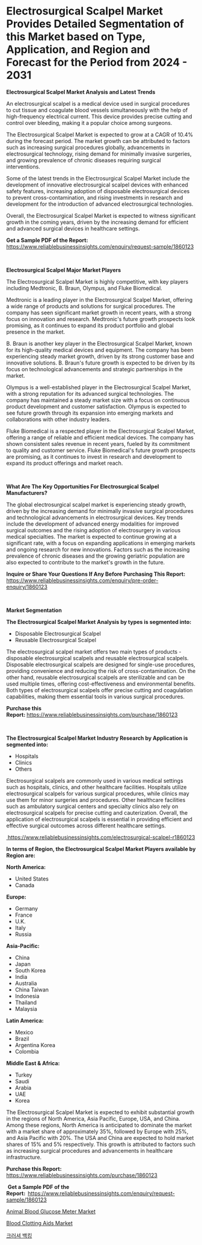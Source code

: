 <p><h1>Electrosurgical Scalpel Market Provides Detailed Segmentation of this Market based on Type, Application, and Region and Forecast for the Period from 2024 - 2031</h1></p><p><strong>Electrosurgical Scalpel Market Analysis and Latest Trends</strong></p>
<p><p>An electrosurgical scalpel is a medical device used in surgical procedures to cut tissue and coagulate blood vessels simultaneously with the help of high-frequency electrical current. This device provides precise cutting and control over bleeding, making it a popular choice among surgeons.</p><p>The Electrosurgical Scalpel Market is expected to grow at a CAGR of 10.4% during the forecast period. The market growth can be attributed to factors such as increasing surgical procedures globally, advancements in electrosurgical technology, rising demand for minimally invasive surgeries, and growing prevalence of chronic diseases requiring surgical interventions.</p><p>Some of the latest trends in the Electrosurgical Scalpel Market include the development of innovative electrosurgical scalpel devices with enhanced safety features, increasing adoption of disposable electrosurgical devices to prevent cross-contamination, and rising investments in research and development for the introduction of advanced electrosurgical technologies.</p><p>Overall, the Electrosurgical Scalpel Market is expected to witness significant growth in the coming years, driven by the increasing demand for efficient and advanced surgical devices in healthcare settings.</p></p>
<p><strong>Get a Sample PDF of the Report:&nbsp;</strong> <a href="https://www.reliablebusinessinsights.com/enquiry/request-sample/1860123">https://www.reliablebusinessinsights.com/enquiry/request-sample/1860123</a></p>
<p>&nbsp;</p>
<p><strong>Electrosurgical Scalpel Major Market Players</strong></p>
<p><p>The Electrosurgical Scalpel Market is highly competitive, with key players including Medtronic, B. Braun, Olympus, and Fluke Biomedical. </p><p>Medtronic is a leading player in the Electrosurgical Scalpel Market, offering a wide range of products and solutions for surgical procedures. The company has seen significant market growth in recent years, with a strong focus on innovation and research. Medtronic's future growth prospects look promising, as it continues to expand its product portfolio and global presence in the market. </p><p>B. Braun is another key player in the Electrosurgical Scalpel Market, known for its high-quality medical devices and equipment. The company has been experiencing steady market growth, driven by its strong customer base and innovative solutions. B. Braun's future growth is expected to be driven by its focus on technological advancements and strategic partnerships in the market. </p><p>Olympus is a well-established player in the Electrosurgical Scalpel Market, with a strong reputation for its advanced surgical technologies. The company has maintained a steady market size with a focus on continuous product development and customer satisfaction. Olympus is expected to see future growth through its expansion into emerging markets and collaborations with other industry leaders. </p><p>Fluke Biomedical is a respected player in the Electrosurgical Scalpel Market, offering a range of reliable and efficient medical devices. The company has shown consistent sales revenue in recent years, fueled by its commitment to quality and customer service. Fluke Biomedical's future growth prospects are promising, as it continues to invest in research and development to expand its product offerings and market reach.</p></p>
<p>&nbsp;</p>
<p><strong>What Are The Key Opportunities For Electrosurgical Scalpel Manufacturers?</strong></p>
<p><p>The global electrosurgical scalpel market is experiencing steady growth, driven by the increasing demand for minimally invasive surgical procedures and technological advancements in electrosurgical devices. Key trends include the development of advanced energy modalities for improved surgical outcomes and the rising adoption of electrosurgery in various medical specialties. The market is expected to continue growing at a significant rate, with a focus on expanding applications in emerging markets and ongoing research for new innovations. Factors such as the increasing prevalence of chronic diseases and the growing geriatric population are also expected to contribute to the market's growth in the future.</p></p>
<p><strong>Inquire or Share Your Questions If Any Before Purchasing This Report:</strong> <a href="https://www.reliablebusinessinsights.com/enquiry/pre-order-enquiry/1860123">https://www.reliablebusinessinsights.com/enquiry/pre-order-enquiry/1860123</a></p>
<p>&nbsp;</p>
<p><strong>Market Segmentation</strong></p>
<p><strong>The Electrosurgical Scalpel Market Analysis by types is segmented into:</strong></p>
<p><ul><li>Disposable Electrosurgical Scalpel</li><li>Reusable Electrosurgical Scalpel</li></ul></p>
<p><p>The electrosurgical scalpel market offers two main types of products - disposable electrosurgical scalpels and reusable electrosurgical scalpels. Disposable electrosurgical scalpels are designed for single-use procedures, providing convenience and reducing the risk of cross-contamination. On the other hand, reusable electrosurgical scalpels are sterilizable and can be used multiple times, offering cost-effectiveness and environmental benefits. Both types of electrosurgical scalpels offer precise cutting and coagulation capabilities, making them essential tools in various surgical procedures.</p></p>
<p><strong>Purchase this Report:&nbsp;</strong><a href="https://www.reliablebusinessinsights.com/purchase/1860123">https://www.reliablebusinessinsights.com/purchase/1860123</a></p>
<p>&nbsp;</p>
<p><strong>The Electrosurgical Scalpel Market Industry Research by Application is segmented into:</strong></p>
<p><ul><li>Hospitals</li><li>Clinics</li><li>Others</li></ul></p>
<p><p>Electrosurgical scalpels are commonly used in various medical settings such as hospitals, clinics, and other healthcare facilities. Hospitals utilize electrosurgical scalpels for various surgical procedures, while clinics may use them for minor surgeries and procedures. Other healthcare facilities such as ambulatory surgical centers and specialty clinics also rely on electrosurgical scalpels for precise cutting and cauterization. Overall, the application of electrosurgical scalpels is essential in providing efficient and effective surgical outcomes across different healthcare settings.</p></p>
<p><a href="https://www.reliablebusinessinsights.com/electrosurgical-scalpel-r1860123">&nbsp;https://www.reliablebusinessinsights.com/electrosurgical-scalpel-r1860123</a></p>
<p><strong>In terms of Region, the Electrosurgical Scalpel Market Players available by Region are:</strong></p>
<p>
    <p> <strong> North America: </strong>
        <ul>
            <li>United States</li>
            <li>Canada</li>
        </ul>
        </p> 
    <p> <strong> Europe: </strong>
        <ul>
            <li>Germany</li>
            <li>France</li>
            <li>U.K.</li>
            <li>Italy</li>
            <li>Russia</li>
        </ul>
        </p> 
    <p> <strong> Asia-Pacific: </strong>
        <ul>
            <li>China</li>
            <li>Japan</li>
            <li>South Korea</li>
            <li>India</li>
            <li>Australia</li>
            <li>China Taiwan</li>
            <li>Indonesia</li>
            <li>Thailand</li>
            <li>Malaysia</li>
        </ul>
        </p> 
    <p> <strong> Latin America: </strong>
        <ul>
            <li>Mexico</li>
            <li>Brazil</li>
            <li>Argentina Korea</li>
            <li>Colombia</li>
        </ul>
        </p> 
    <p> <strong> Middle East & Africa: </strong>
        <ul>
            <li>Turkey</li>
            <li>Saudi</li>
            <li>Arabia</li>
            <li>UAE</li>
            <li>Korea</li>
        </ul>
    </p>
    </p>
<p><p>The Electrosurgical Scalpel Market is expected to exhibit substantial growth in the regions of North America, Asia Pacific, Europe, USA, and China. Among these regions, North America is anticipated to dominate the market with a market share of approximately 35%, followed by Europe with 25%, and Asia Pacific with 20%. The USA and China are expected to hold market shares of 15% and 5% respectively. This growth is attributed to factors such as increasing surgical procedures and advancements in healthcare infrastructure.</p></p>
<p><strong>Purchase this Report: </strong><a href="https://www.reliablebusinessinsights.com/purchase/1860123">https://www.reliablebusinessinsights.com/purchase/1860123</a></p>
<p>&nbsp;<strong>Get a Sample PDF of the Report:&nbsp;&nbsp;</strong><a href="https://www.reliablebusinessinsights.com/enquiry/request-sample/1860123">https://www.reliablebusinessinsights.com/enquiry/request-sample/1860123</a></p>
<p><strong></strong></p>
<p><p><a href="https://github.com/troySchroederhs/Market-Research-Report-List-1/blob/main/animal-blood-glucose-meter-market.md">Animal Blood Glucose Meter Market</a></p><p><a href="https://github.com/zzflqewx24/Market-Research-Report-List-1/blob/main/blood-clotting-aids-market.md">Blood Clotting Aids Market</a></p><p><a href="https://github.com/airdroplover110/Market-Research-Report-List-2/blob/main/481766075460.md">크러셔 백킹</a></p></p>